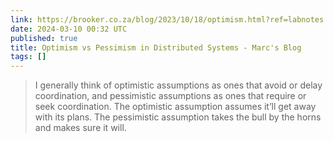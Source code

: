 ```yaml
---
link: https://brooker.co.za/blog/2023/10/18/optimism.html?ref=labnotes.org
date: 2024-03-10 00:32 UTC
published: true
title: Optimism vs Pessimism in Distributed Systems - Marc's Blog
tags: []
---
```


> I generally think of optimistic assumptions as ones that avoid or delay coordination, and pessimistic assumptions as ones that require or seek coordination. The optimistic assumption assumes it’ll get away with its plans. The pessimistic assumption takes the bull by the horns and makes sure it will.
